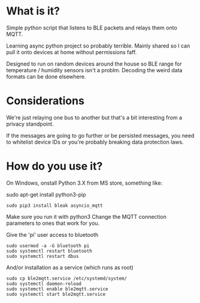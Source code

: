 # What is it?

Simple python script that listens to BLE packets and relays them onto MQTT.

Learning async python project so probably terrible.  Mainly shared  so I can pull it onto devices at home without permissions faff.

Designed to run on random devices around the house so BLE range for temperature / humidity sensors isn't a problm.  Decoding the weird data formats can be done elsewhere.

# Considerations

We're just relaying one bus to another but that's a bit interesting from a privacy standpoint.

If the messages are going to go further or be persisted messages, you need to whitelist device IDs or you're probably breaking data protection laws.

# How do you use it?

On Windows, onstall Python 3.X from MS store, something like:


sudo apt-get install python3-pip

```
sudo pip3 install bleak asyncio_mqtt
```

Make sure you run it with python3
Change the MQTT connection parameters to ones that work for you.



Give the 'pi' user access to bluetooth
```
sudo usermod -a -G bluetooth pi
sudo systemctl restart bluetooth
sudo systemctl restart dbus
```


And/or installation as a service (which runs as root)
```
sudo cp ble2mqtt.service /etc/systemd/system/
sudo systemctl daemon-reload
sudo systemctl enable ble2mqtt.service
sudo systemctl start ble2mqtt.service
 ```
